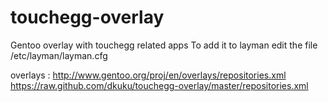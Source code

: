 touchegg-overlay
================

Gentoo overlay with touchegg related apps
To add it to layman edit the file /etc/layman/layman.cfg

overlays  : http://www.gentoo.org/proj/en/overlays/repositories.xml
            https://raw.github.com/dkuku/touchegg-overlay/master/repositories.xml
            

